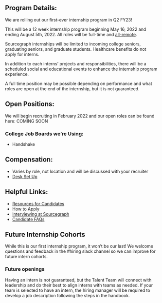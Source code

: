 ## Program Details:

We are rolling out our first-ever internship program in Q2 FY23!

This will be a 12 week internship program beginning May 16, 2022 and ending August 5th, 2022. All roles will be full-time and [all-remote](../../company-info-and-process/remote/index.md).

Sourcegraph internships will be limited to incoming college seniors, graduating seniors, and graduate students. Healthcare benefits do not apply for interns.

In addition to each interns’ projects and responsibilities, there will be a scheduled social and educational events to enhance the internship program experience.

A full time position may be possible depending on performance and what roles are open at the end of the internship, but it is not guaranteed.

## Open Positions:

We will begin recruiting in February 2022 and our open roles can be found here:
COMING SOON

### College Job Boards we’re Using:

- Handshake

## Compensation:

- Varies by role, not location and will be discussed with your recruiter
- [Desk Set Up](../../benefits-pay-perks/benefits-perks/spending-company-money.md#interns)

## Helpful Links:

- [Resources for Candidates](tools/resources_for_candidates.md)
- [How to Apply](tools/resources_for_candidates.md#how-to-apply)
- [Interviewing at Sourcegraph](tools/resources_for_candidates.md#interviewing-at-sourcegraph)
- [Candidate FAQs](tools/resources_for_candidates.md#candidate-faqs)

## Future Internship Cohorts

While this is our first internship program, it won’t be our last! We welcome questions and feedback in the #hiring slack channel so we can improve for future intern cohorts.

### Future openings

Having an intern is not guaranteed, but the Talent Team will connect with leadership and do their best to align interns with teams as needed.
If your team is selected to have an intern, the hiring manager will be required to develop a job description following the steps in the handbook.
